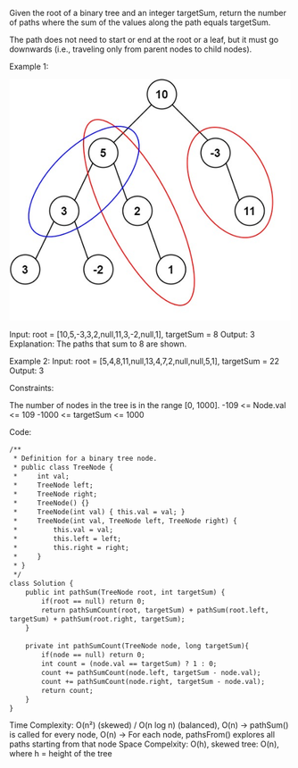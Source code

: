 Given the root of a binary tree and an integer targetSum, return the number of paths where the sum of the values along the path equals targetSum.

The path does not need to start or end at the root or a leaf, but it must go downwards (i.e., traveling only from parent nodes to child nodes).

Example 1:

![path sum](Images/pathsum3.jpg)

Input: root = [10,5,-3,3,2,null,11,3,-2,null,1], targetSum = 8
Output: 3
Explanation: The paths that sum to 8 are shown.

Example 2:
Input: root = [5,4,8,11,null,13,4,7,2,null,null,5,1], targetSum = 22
Output: 3

Constraints:

The number of nodes in the tree is in the range [0, 1000].
-109 <= Node.val <= 109
-1000 <= targetSum <= 1000

Code:

```
/**
 * Definition for a binary tree node.
 * public class TreeNode {
 *     int val;
 *     TreeNode left;
 *     TreeNode right;
 *     TreeNode() {}
 *     TreeNode(int val) { this.val = val; }
 *     TreeNode(int val, TreeNode left, TreeNode right) {
 *         this.val = val;
 *         this.left = left;
 *         this.right = right;
 *     }
 * }
 */
class Solution {
    public int pathSum(TreeNode root, int targetSum) {
        if(root == null) return 0;
        return pathSumCount(root, targetSum) + pathSum(root.left, targetSum) + pathSum(root.right, targetSum);
    }

    private int pathSumCount(TreeNode node, long targetSum){
        if(node == null) return 0;
        int count = (node.val == targetSum) ? 1 : 0;
        count += pathSumCount(node.left, targetSum - node.val);
        count += pathSumCount(node.right, targetSum - node.val);
        return count;
    }
}
```

Time Complexity: O(n²) (skewed) / O(n log n) (balanced), O(n) -> pathSum() is called for every node, O(n) -> For each node, pathsFrom() explores all paths starting from that node
Space Compelxity: O(h), skewed tree: O(n), where h = height of the tree
